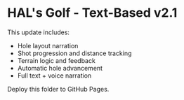 
# HAL's Golf - Text-Based v2.1

This update includes:
- Hole layout narration
- Shot progression and distance tracking
- Terrain logic and feedback
- Automatic hole advancement
- Full text + voice narration

Deploy this folder to GitHub Pages.
